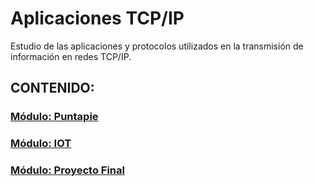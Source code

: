 # Aplicaciones TCP/IP

Estudio de las aplicaciones y protocolos utilizados en la transmisión de información en redes TCP/IP. 


## CONTENIDO:

### [Módulo: Puntapie](01-Puntapie/Readme.md)
### [Módulo: IOT](02-IOT/Readme.md)
### [Módulo: Proyecto Final](03-Proyecto_Final/proyecto_final.md)

